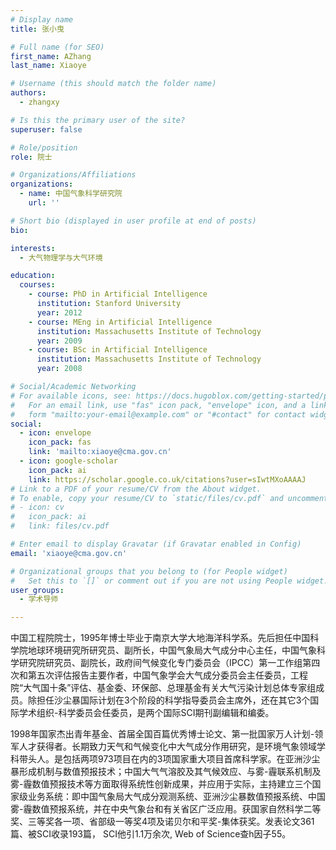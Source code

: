 ```yaml
---
# Display name
title: 张小曳

# Full name (for SEO)
first_name: AZhang
last_name: Xiaoye

# Username (this should match the folder name)
authors:
  - zhangxy

# Is this the primary user of the site?
superuser: false

# Role/position
role: 院士

# Organizations/Affiliations
organizations:
  - name: 中国气象科学研究院
    url: ''

# Short bio (displayed in user profile at end of posts)
bio: 

interests:
  - 大气物理学与大气环境

education:
  courses:
    - course: PhD in Artificial Intelligence
      institution: Stanford University
      year: 2012
    - course: MEng in Artificial Intelligence
      institution: Massachusetts Institute of Technology
      year: 2009
    - course: BSc in Artificial Intelligence
      institution: Massachusetts Institute of Technology
      year: 2008

# Social/Academic Networking
# For available icons, see: https://docs.hugoblox.com/getting-started/page-builder/#icons
#   For an email link, use "fas" icon pack, "envelope" icon, and a link in the
#   form "mailto:your-email@example.com" or "#contact" for contact widget.
social:
  - icon: envelope
    icon_pack: fas
    link: 'mailto:xiaoye@cma.gov.cn'
  - icon: google-scholar
    icon_pack: ai
    link: https://scholar.google.co.uk/citations?user=sIwtMXoAAAAJ
# Link to a PDF of your resume/CV from the About widget.
# To enable, copy your resume/CV to `static/files/cv.pdf` and uncomment the lines below.
# - icon: cv
#   icon_pack: ai
#   link: files/cv.pdf

# Enter email to display Gravatar (if Gravatar enabled in Config)
email: 'xiaoye@cma.gov.cn'

# Organizational groups that you belong to (for People widget)
#   Set this to `[]` or comment out if you are not using People widget.
user_groups:
  - 学术导师

---
```


中国工程院院士，1995年博士毕业于南京大学大地海洋科学系。先后担任中国科学院地球环境研究所研究员、副所长，中国气象局大气成分中心主任，中国气象科学研究院研究员、副院长，政府间气候变化专门委员会（IPCC）第一工作组第四次和第五次评估报告主要作者，中国气象学会大气成分委员会主任委员，工程院“大气国十条”评估、基金委、环保部、总理基金有关大气污染计划总体专家组成员。除担任沙尘暴国际计划在3个阶段的科学指导委员会主席外，还在其它3个国际学术组织-科学委员会任委员，是两个国际SCI期刊副编辑和编委。

1998年国家杰出青年基金、首届全国百篇优秀博士论文、第一批国家万人计划-领军人才获得者。长期致力天气和气候变化中大气成分作用研究，是环境气象领域学科带头人。是包括两项973项目在内的3项国家重大项目首席科学家。在亚洲沙尘暴形成机制与数值预报技术；中国大气气溶胶及其气候效应、与雾-霾联系机制及雾-霾数值预报技术等方面取得系统性创新成果，并应用于实际，主持建立三个国家级业务系统：即中国气象局大气成分观测系统、亚洲沙尘暴数值预报系统、中国雾-霾数值预报系统，并在中央气象台和有关省区广泛应用。获国家自然科学二等奖、三等奖各一项、省部级一等奖4项及诺贝尔和平奖-集体获奖。发表论文361篇、被SCI收录193篇， SCI他引1.1万余次, Web of Science查h因子55。
